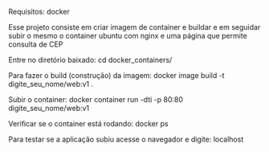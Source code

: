 Requisitos:
docker

Esse projeto consiste em criar imagem de container e buildar e em seguidar subir o mesmo o container ubuntu com nginx e uma página que permite consulta de CEP

Entre no diretório baixado:
cd docker_containers/

Para fazer o build (construção) da imagem:
docker image build -t digite_seu_nome/web:v1 .

Subir o container:
docker container run -dti -p 80:80 digite_seu_nome/web:v1

Verificar se o container está rodando:
docker ps

Para testar se a aplicação subiu acesse o navegador e digite:
localhost
